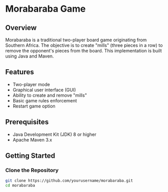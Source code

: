 # Morabaraba Game

## Overview
Morabaraba is a traditional two-player board game originating from Southern Africa. The objective is to create "mills" (three pieces in a row) to remove the opponent's pieces from the board. This implementation is built using Java and Maven.

## Features
- Two-player mode
- Graphical user interface (GUI)
- Ability to create and remove "mills"
- Basic game rules enforcement
- Restart game option

## Prerequisites
- Java Development Kit (JDK) 8 or higher
- Apache Maven 3.x

## Getting Started

### Clone the Repository
```bash
git clone https://github.com/yourusername/morabaraba.git
cd morabaraba
